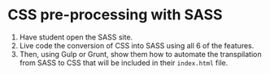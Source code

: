 # CSS pre-processing with SASS

1. Have student open the SASS site.
1. Live code the conversion of CSS into SASS using all 6 of the features.
1. Then, using Gulp or Grunt, show them how to automate the transpilation from SASS to CSS that will be included in their `index.html` file.
